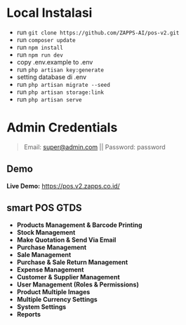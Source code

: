 
# Local Instalasi

- run `` git clone https://github.com/ZAPPS-AI/pos-v2.git ``
- run ``composer update ``
- run `` npm install ``
- run ``npm run dev``
- copy .env.example to .env
- run `` php artisan key:generate ``
- setting database di .env
- run `` php artisan migrate --seed ``
- run `` php artisan storage:link ``
- run `` php artisan serve ``


# Admin Credentials
> Email: super@admin.com || Password: password

## Demo
**Live Demo:** https://pos.v2.zapps.co.id/

##  smart POS GTDS

- **Products Management & Barcode Printing**
- **Stock Management**
- **Make Quotation & Send Via Email**
- **Purchase Management**
- **Sale Management**
- **Purchase & Sale Return Management**
- **Expense Management**
- **Customer & Supplier Management**
- **User Management (Roles & Permissions)**
- **Product Multiple Images**
- **Multiple Currency Settings**
- **System Settings**
- **Reports**


